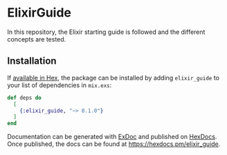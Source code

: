 # ElixirGuide

In this repository, the Elixir starting guide is followed and the different concepts are tested.

## Installation

If [available in Hex](https://hex.pm/docs/publish), the package can be installed
by adding `elixir_guide` to your list of dependencies in `mix.exs`:

```elixir
def deps do
  [
    {:elixir_guide, "~> 0.1.0"}
  ]
end
```

Documentation can be generated with [ExDoc](https://github.com/elixir-lang/ex_doc)
and published on [HexDocs](https://hexdocs.pm). Once published, the docs can
be found at <https://hexdocs.pm/elixir_guide>.

